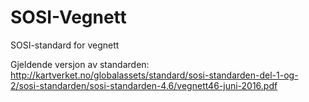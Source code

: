 # SOSI-Vegnett
SOSI-standard for vegnett

Gjeldende versjon av standarden: http://kartverket.no/globalassets/standard/sosi-standarden-del-1-og-2/sosi-standarden/sosi-standarden-4.6/vegnett46-juni-2016.pdf
